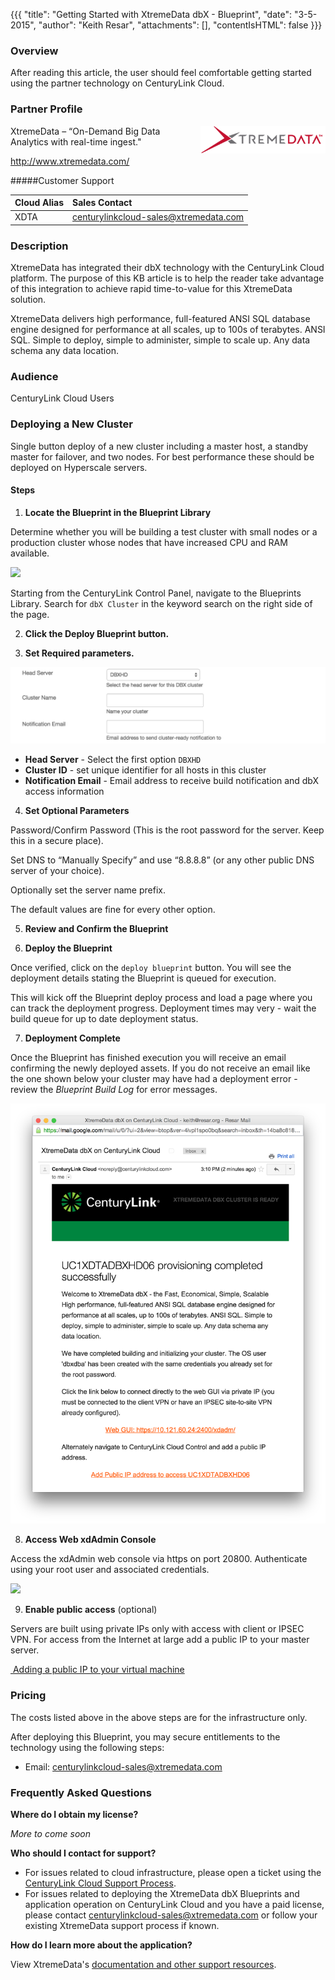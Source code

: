 {{{
  "title": "Getting Started with XtremeData dbX - Blueprint",
  "date": "3-5-2015",
  "author": "Keith Resar",
  "attachments": [],
  "contentIsHTML": false
}}}



### Overview

After reading this article, the user should feel comfortable getting started using the partner technology on CenturyLink Cloud.

### Partner Profile

<img src="../images/xtremedata/xtremelog_wht.png" style="max-width:200px;border:0;float:right;">

XtremeData – “On-Demand Big Data Analytics with real-time ingest."

http://www.xtremedata.com/

#####Customer Support

|Cloud Alias   	|Sales Contact   	|
|:-	|:-	|
|XDTA   	|centurylinkcloud-sales@xtremedata.com   	|


### Description

XtremeData has integrated their dbX technology with the CenturyLink Cloud platform.  The purpose of this KB article is to help the reader take advantage of this integration to achieve rapid time-to-value for this XtremeData solution.

XtremeData delivers high performance, full-featured ANSI SQL database engine designed for performance at all scales, up to 100s of terabytes. ANSI SQL. Simple to deploy, simple to administer, simple to scale up. Any data schema any data location.


### Audience

CenturyLink Cloud Users


### Deploying a New Cluster

Single button deploy of a new cluster including a master host, a standby master for failover, and two nodes.  For best performance these should be deployed on Hyperscale servers.

#### Steps


1. **Locate the Blueprint in the Blueprint Library**

  Determine whether you will be building a test cluster with small nodes or a production cluster whose nodes that have increased CPU and RAM available.

  ![](../images/xtremedata/blueprint_tiles.png)

  Starting from the CenturyLink Control Panel, navigate to the Blueprints Library. Search for `dbX Cluster` in the keyword search on the right side of the page.

2. **Click the Deploy Blueprint button.**

3. **Set Required parameters.**

  ![](../images/xtremedata/dbx_deploy_parameters.png)

  * **Head Server** - Select the first option `DBXHD`
  * **Cluster ID** - set unique identifier for all hosts in this cluster
  * **Notification Email** - Email address to receive build notification and dbX access information


4. **Set Optional Parameters**

  Password/Confirm Password (This is the root password for the server. Keep this in a secure place). 

  Set DNS to “Manually Specify” and use “8.8.8.8” (or any other public DNS server of your choice).

  Optionally set the server name prefix.

  The default values are fine for every other option.

5. **Review and Confirm the Blueprint**

6. **Deploy the Blueprint**

  Once verified, click on the `deploy blueprint` button. You will see the deployment details stating the Blueprint is queued for execution.

  This will kick off the Blueprint deploy process and load a page where you can track the deployment progress. Deployment times may very - wait the build queue for up to date deployment status.

7. **Deployment Complete**

  Once the Blueprint has finished execution you will receive an email confirming the newly deployed assets.  If you do not receive an email like the one shown below your cluster may have had a deployment error - review the *Blueprint Build Log* for error messages.

  ![](../images/xtremedata/dbx_deploy_success_email.png)

8. **Access Web xdAdmin Console**

  Access the xdAdmin web console via https on port 20800.  Authenticate using your root user and associated credentials.

  ![](../images/xtremedata/web_gui_screenshot.png)

9. **Enable public access** (optional)

  Servers are built using private IPs only with access with client or IPSEC VPN.  For access from the Internet at large add a public IP to your master server.

  <a href="../network/how-to-add-public-ip-to-virtual-machine/">
    <img style="border:0;width:50pxsrc="../images/common_assets/fw_icon.png">
    Adding a public IP to your virtual machine
  </a>



### Pricing

The costs listed above in the above steps are for the infrastructure only.

After deploying this Blueprint, you may secure entitlements to the technology using the following steps:

 * Email: centurylinkcloud-sales@xtremedata.com

### Frequently Asked Questions

**Where do I obtain my license?**

*More to come soon*

**Who should I contact for support?**

* For issues related to cloud infrastructure, please open a ticket using the [CenturyLink Cloud Support Process](../Support/how-do-i-report-a-support-issue.md).
* For issues related to deploying the XtremeData dbX Blueprints and application operation on CenturyLink Cloud and you have a paid license, please contact centurylinkcloud-sales@xtremedata.com or follow your existing XtremeData support process if known.


**How do I learn more about the application?**

View XtremeData's [documentation and other support resources](http://www.xtremedata.com/support).
